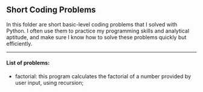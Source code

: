 ## Short Coding Problems

In this folder are short basic-level coding problems that I solved with Python. I often use them to practice my programming skills and analytical aptitude, and make sure I know how to solve these problems quickly but efficiently.

---


#### List of problems:

- factorial: this program calculates the factorial of a number provided by user input, using recursion;
